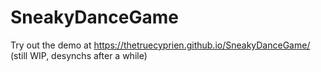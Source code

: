 # SneakyDanceGame

Try out the demo at https://thetruecyprien.github.io/SneakyDanceGame/ (still WIP, desynchs after a while)
